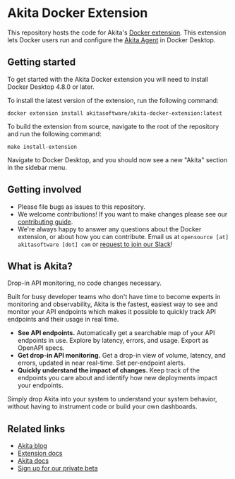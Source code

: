 # Akita Docker Extension

This repository hosts the code for
Akita's [Docker extension](https://hub.docker.com/repository/docker/akitasoftware/akita-docker-extension).
This extension lets Docker users run and configure the [Akita Agent](https://github.com/akitasoftware/akita-cli)
in Docker Desktop.

## Getting started

To get started with the Akita Docker extension you will need to install Docker Desktop 4.8.0 or later.

To install the latest version of the extension, run the following command:

` docker extension install akitasoftware/akita-docker-extension:latest `

To build the extension from source, navigate to the root of the repository and run the following command:

` make install-extension `

Navigate to Docker Desktop, and you should now see a new "Akita" section in the sidebar menu.

## Getting involved

* Please file bugs as issues to this repository.
* We welcome contributions! If you want to make changes please see our [contributing guide](CONTRIBUTING.md).
* We're always happy to answer any questions about the Docker extension, or about how you
  can contribute. Email us at `opensource [at] akitasoftware [dot] com` or
  [request to join our Slack](https://docs.google.com/forms/d/e/1FAIpQLSfF-Mf4Li_DqysCHy042IBfvtpUDHGYrV6DOHZlJcQV8OIlAA/viewform?usp=sf_link)!

## What is Akita?

Drop-in API monitoring, no code changes necessary.

Built for busy developer teams who don't have time to become experts in monitoring and observability, Akita is the
fastest, easiest way to see and monitor your API endpoints which makes it possible to quickly track API endpoints and
their usage in real time.

* **See API endpoints.** Automatically get a searchable map of your API endpoints in use. Explore by latency, errors,
  and usage. Export as OpenAPI specs.
* **Get drop-in API monitoring.** Get a drop-in view of volume, latency, and errors, updated in near real-time. Set
  per-endpoint alerts.
* **Quickly understand the impact of changes.** Keep track of the endpoints you care about and identify how new
  deployments impact your endpoints.

Simply drop Akita into your system to understand your system behavior, without having to instrument code or build your
own dashboards.

## Related links

* [Akita blog](https://www.akitasoftware.com/blog)
* [Extension docs](https://docs.akita.software/docs/docker-extension)
* [Akita docs](https://docs.akita.software/)
* [Sign up for our private beta](https://www.akitasoftware.com/beta-signup)


